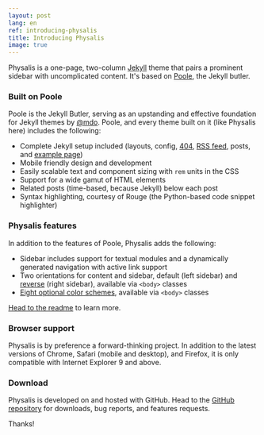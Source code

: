 ```yaml
---
layout: post
lang: en
ref: introducing-physalis
title: Introducing Physalis
image: true
---
```


Physalis is a one-page, two-column [Jekyll](http://jekyllrb.com) theme that pairs a prominent sidebar with uncomplicated content. It's based on [Poole](http://getpoole.com), the Jekyll butler.

### Built on Poole

Poole is the Jekyll Butler, serving as an upstanding and effective foundation for Jekyll themes by [@mdo](https://twitter.com/mdo). Poole, and every theme built on it (like Physalis here) includes the following:

* Complete Jekyll setup included (layouts, config, [404](/404), [RSS feed](/atom.xml), posts, and [example page](/about))
* Mobile friendly design and development
* Easily scalable text and component sizing with `rem` units in the CSS
* Support for a wide gamut of HTML elements
* Related posts (time-based, because Jekyll) below each post
* Syntax highlighting, courtesy of Rouge (the Python-based code snippet highlighter)

### Physalis features

In addition to the features of Poole, Physalis adds the following:

* Sidebar includes support for textual modules and a dynamically generated navigation with active link support
* Two orientations for content and sidebar, default (left sidebar) and [reverse](https://github.com/poole/Physalis#reverse-layout) (right sidebar), available via `<body>` classes
* [Eight optional color schemes](https://github.com/poole/Physalis#themes), available via `<body>` classes

[Head to the readme](https://github.com/poole/Physalis#readme) to learn more.

### Browser support

Physalis is by preference a forward-thinking project. In addition to the latest versions of Chrome, Safari (mobile and desktop), and Firefox, it is only compatible with Internet Explorer 9 and above.

### Download

Physalis is developed on and hosted with GitHub. Head to the <a href="https://github.com/connor-baer/physalis">GitHub repository</a> for downloads, bug reports, and features requests.

Thanks!

